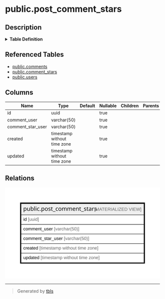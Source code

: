 # public.post_comment_stars

## Description

<details>
<summary><strong>Table Definition</strong></summary>

```sql
CREATE MATERIALIZED VIEW post_comment_stars AS (
 SELECT cs.id,
    cu.username AS comment_user,
    csu.username AS comment_star_user,
    cs.created,
    cs.updated
   FROM (((comments c
     LEFT JOIN comment_stars cs ON (((cs.comment_post_id = c.id) AND (cs.comment_user_id = c.user_id))))
     LEFT JOIN users cu ON ((cu.id = cs.comment_user_id)))
     LEFT JOIN users csu ON ((csu.id = cs.user_id)))
)
```

</details>

## Referenced Tables

- [public.comments](public.comments.md)
- [public.comment_stars](public.comment_stars.md)
- [public.users](public.users.md)

## Columns

| Name              | Type                        | Default | Nullable | Children | Parents | Comment |
| ----------------- | --------------------------- | ------- | -------- | -------- | ------- | ------- |
| id                | uuid                        |         | true     |          |         |         |
| comment_user      | varchar(50)                 |         | true     |          |         |         |
| comment_star_user | varchar(50)                 |         | true     |          |         |         |
| created           | timestamp without time zone |         | true     |          |         |         |
| updated           | timestamp without time zone |         | true     |          |         |         |

## Relations

![er](public.post_comment_stars.svg)

---

> Generated by [tbls](https://github.com/k1LoW/tbls)
